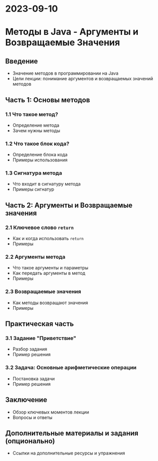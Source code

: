 # 2023-09-10

# Методы в Java - Аргументы и Возвращаемые Значения

## Введение
- Значение методов в программировании на Java
- Цели лекции: понимание аргументов и возвращаемых значений методов

## Часть 1: Основы методов

### 1.1 Что такое метод?
- Определение метода
- Зачем нужны методы

### 1.2 Что такое блок кода?
- Определение блока кода
- Примеры использования

### 1.3 Сигнатура метода
- Что входит в сигнатуру метода
- Примеры сигнатур

## Часть 2: Аргументы и Возвращаемые значения

### 2.1 Ключевое слово `return`
- Как и когда использовать `return`
- Примеры

### 2.2 Аргументы метода
- Что такое аргументы и параметры
- Как передать аргументы в метод
- Примеры

### 2.3 Возвращаемые значения
- Как методы возвращают значения
- Примеры

## Практическая часть

### 3.1 Задание "Приветствие"
- Разбор задания
- Пример решения

### 3.2 Задача: Основные арифметические операции
- Постановка задачи
- Пример решения

## Заключение
- Обзор ключевых моментов лекции
- Вопросы и ответы

## Дополнительные материалы и задания (опционально)
- Ссылки на дополнительные ресурсы и упражнения
